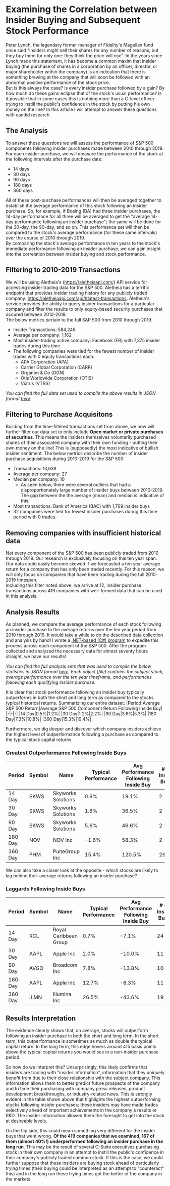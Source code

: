 # Examining the Correlation between Insider Buying and Subsequent Stock Performance
Peter Lynch, the legendary former manager of Fidelity's Magellan fund once said "Insiders might sell their shares for any number of reasons, but they buy them for only one: they think the price will rise". In the years since Lynch made this statement, it has become a common maxim that insider buying (the purchase of shares in a corporation by an officer, director, or major shareholder within the company) is an indication that there is something brewing at the company that will soon be followed with an abnormal positive performance of the stock price.  
But is this always the case? Is every insider purchase followed by a gain? By how much do these gains eclipse that of the stock's usual performance? Is it possible that in some cases this is nothing more than a C-level officer trying to instill the public's confidence in the stock by putting his own money on the line? In this article I will attempt to answer these questions with candid research.

## The Analysis
To answer these questions we will assess the performance of S&P 500 components following insider purchases made between 2010 through 2019. For each insider purchase, we will measure the performance of the stock at the following intervals after the purchase date:

- 14 days
- 30 days
- 90 days
- 180 days
- 360 days

All of these post-purchase performances will then be averaged together to establish the average performance of this stock following an insider purchase. So, for example, if Boeing (BA) had three insider purchases, the 14-day performance for all three will be averaged to get the "average 14-day performance following an insider purchase"; the same will be done for the 30-day, the 90-day, and so on.
This performance set will then be compared to the stock's average performance (for these same intervals) over the course of 2010 through 2019.  
By comparing the stock's average performance in ten years to the stock's immediate performance following an insider purchase, we can gain insight into the correlation between insider buying and stock performance.

## Filtering to 2010-2019 Transactions
We will be using Aletheia's (https://aletheiaapi.com/) API service for accessing insider trading data for the S&P 500. Aletheia has a terrific endpoint that provides insider trading history for any publicly traded company: https://aletheiaapi.com/api/#latest-transactions. Aletheia's service provides the ability to query insider transactions for a particular company and filter the results to only equity-based security purchases that occured between 2010-2019.  
The below metrics pertain to the full S&P 500 from 2010 through 2019.  
- Insider Transactions: 584,246
- Average per company: 1,162
- Most insider-trading active company: Facebook (FB) with 7,375 insider trades during this time
- The following companies were tied for the fewest number of insider trades with 0 equity transactions each:
    - APA Corporation (APA)
    - Carrier Global Corporation (CARR)
    - Organon & Co (OGN)
    - Otis Worldwide Corporation (OTIS)
    - Viatris (VTRS)

*You can find the full data set used to compile the above results in JSON format [here](https://github.com/TimHanewich/Insider-Buying-Research/blob/master/ResearchData/Sp500InsiderEquityTransactions.zip?raw=true).*

## Filtering to Purchase Acquisitons
Building from the time-filtered transactions set from above, we now will further filter our data set to only include **Open market or private purchases of securities**. This means the insiders themselves voluntarily purchased shares of their associated company with their own funding - putting their own money on the line! This is (supposedly) the most indicative of bullish insider sentiment.
The below metrics describe the number of insider purchase acquisitions during 2010-2019 for the S&P 500:
- Transactions: 13,639
- Average per company: 27
- Median per company: 10
    - As seen below, there were several outliers that had a disproportionately large number of insider buys between 2010-2019. The gap between the the average (mean) and median is indicative of this.
- Most transactions: Bank of America (BAC) with 1,769 insider buys
- 32 companies were tied for fewest insider purchases during this time period with 0 trades.

## Removing companies with insufficient historical data
Not every component of the S&P 500 has been publicly traded from 2010 through 2019. Our research is exclusively focusing on this ten year span. Our data could easily become skewed if we forecasted a ten year average return for a company that has only been traded recently. For this reason, we will only focus on companies that have been trading during the full 2010-2019 timespan.  
Including this filter noted above, we arrive at 12, insider purchase transactions across 419 companies with well-formed data that can be used in this analysis.

## Analysis Results
As planned, we compare the average performance of each stock following an insider purchase to the average returns over the ten year period from 2010 through 2019. It would take a while to do the described data collection and analysis by hand! I wrote a [.NET-based (C#) program](https://github.com/TimHanewich/Insider-Buying-Research/tree/master/Program) to expedite this process across each component of the S&P 500. After the program collected and analyzed the necessary data for almost seventy hours straight, we have our results!

*You can find the full analysis sets that was used to compile the below statistics in JSON format [here](https://github.com/TimHanewich/Insider-Buying-Research/blob/master/ResearchData/FullResearchSets.zip?raw=true). Each object (file) contains the subject stock, average performance over the ten year timeframe, and performances following each qualifying insider purchase.*

It is clear that stock performance following an insider buy typically outperforms in both the short and long term as compared to the stocks typical historical returns. 
Summarizing our entire dataset:
|Period|Average S&P 500 Return|Average S&P 500 Component Return Following Inside Buy|
|-|-|-|
|14 Day|0.5%|1.2%|
|30 Day|1.2%|2.2%|
|90 Day|3.6%|5.3%|
|180 Day|7.3%|10.8%|
|360 Day|15.3%|19.4%|

Furthermore, we dig deeper and discover which company insiders achieve the highest level of outperformance following a purchase as compared to the typical stock capital returns.

### Greatest Outperformance Following Inside Buys
|Period|Symbol|Name|Typical Performance|Avg Performance Following Inside Buy|# of Inside Buys|
|-|-|-|-|-|-|
|14 Day|SKWS|Skyworks Solutions|0.9%|19.1%|2|
|30 Day|SKWS|Skyworks Solutions|1.8%|36.5%|2|
|90 Day|SKWS|Skyworks Solutions|5.6%|46.6%|2|
|180 Day|NOV|NOV Inc|-1.6%|58.3%|2|
|360 Day|PHM|PulteGroup Inc|15.4%|120.5%|26|

We can also take a closer look at the opposite - which stocks are likely to lag behind their average returns following an insider purchase?
### Laggards Following Inside Buys
|Period|Symbol|Name|Typical Performance|Avg Performance Following Inside Buy|# of Inside Buys|
|-|-|-|-|-|-|
|14 Day|RCL|Royal Caribbean Group|0.7%|-7.1%|24|
|30 Day|AAPL|Apple Inc|2.0%|-10.0%|11|
|90 Day|AVGO|Broadcom Inc|7.8%|-13.8%|10|
|180 Day|AAPL|Apple Inc|12.7%|-8.3%|11|
|360 Day|ILMN|Illumina Inc|26.5%|-43.6%|19|

## Results Interpretation
The evidence clearly shows that, on average, stocks will outperform following an insider purchase in both the short and long term. In the short term, this outperformance is sometimes as much as double the typical capital return. In the long term, this edge hovers around 415 basis points above the typical capital returns you would see in a non-insider purchase period.

So how do we interpret this? Unsurprisingly, this likely confirms that insiders are trading with "insider information", information that they uniquely benefit from due to their close relationship with the subject company. This information allows them to better predict future prospects of the company and to time their purchasing with company press releases, product development breakthroughs, or industry-related news. This is strongly evident in the table shown above that highlights the highest outperforming stocks following insider purchases; these insiders may have made trades selectively ahead of important achievements in the company's results or R&D. The insider information allowed them the foresight to get into the stock at desireable levels.

On the flip side, this could mean something very different for the insider buys that went wrong. **Of the 419 companies that we examined, 167 of them (almost 40%!) underperformed following an insider purchase in the long run**. This may be the result of several C-Suite executives purchasing stock in their own company in an attempt to instill the public's confidence in their company's publicly traded common stock. If this is the case, we could further suppose that these insiders are buying stock ahead of particularly trying times (their buying could be interpreted as an attempt to "counteract" this) and in the long run these trying times got the better of the company in the markets.